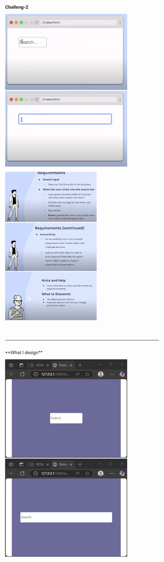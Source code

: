 **Challeng-2**
<p align="left">
  <img src="images/1.png" width="400" />
  <img src="images/2.png" width="400" />
</p>

<p align="left">
  <img src="images/3.png" width="300" />
  <img src="images/4.png" width="300" />
  <img src="images/5.png" width="300" />
</p>
<br>
<br>
<hr>
<br>
**What I design**

<p align="left">
  <img src="images/6.png" width="400" />
  <img src="images/7.png" width="400" />
</p>
